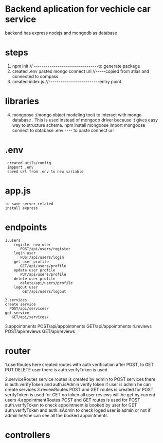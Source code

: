 # Backend aplication for vechicle car service
backend has express nodejs and mongodb as database

# steps
1. npm init // ---------------------------------to generate package
2. created .env pasted mongo connect url //-----copied from atlas and connected to compass 
3. created index.js //--------------------------entry point

# libraries
4. mongoose :(mongo object modeling tool) to interact with mongo database . This is used instead of mongodb driver because it gives easy way to structure schema.
    npm install mongoose
    import mongoose
    connect to database
    .env ---- to paste connect url
# .env
     created utils/config
     impport .env
     saved url from .env to new variable

# app.js
    to save server related
    install express

# endpoints
    1.users
        register new user
           POST/api/users/register
        login user
           POST/api/users/login
        get user profile
           GET/api/users/profile
        update user profile
           PUT/api/users/profile
        delete user profile
           delete/api/users/profile
        logout user
            GET/api/users/logout

    2.services
    create service
      POST/api/services/
    get service
       GET/api/services/
   

             
    
 
 
   3.appointments
           POST/api/appointments
           GET/api/appointments
   4.reviews
           POST/api/reviews
           GET/api/reviews
# router

1.userRoutes
        here created routes with auth verification
        after POST, to GET PUT DELETE user there is auth.verifyToken is used

2.serviceRoutes
       service routes is created by admin
       to POST services there is auth.verifyToken and auth.isAdmin verify token if user is admin he can create services
3.reviewRoutes
        POST and GET routes is created
        for POST verifyToken is used
        for GET no token all user reviews will be get by current users
4.appointmentRoutes
        POST and GET routes is used
        for POST auth.verifyToken to check appointment is booked by user
        for GET auth.verifyToken and auth.isAdmin to check loged user is admin or not if admin he/she can see all the booked appointments


# controllers
